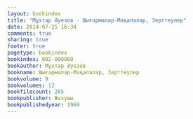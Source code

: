 ```yaml
---
layout: bookindex
title: "Мұхтар Әуезов - Шығармалар-Мақалалар, Зерттеулер"
date: 2014-07-25 16:34
comments: true
sharing: true
footer: true
pagetype: bookindex
bookindex: 002-000008
bookauthor: Мұхтар Әуезов
bookname: Шығармалар-Мақалалар, Зерттеулер
bookvolume: 9
bookvolumes: 12
bookfilecount: 265
bookpublisher: Жазушы
bookpublishedyear: 1969
---
```

